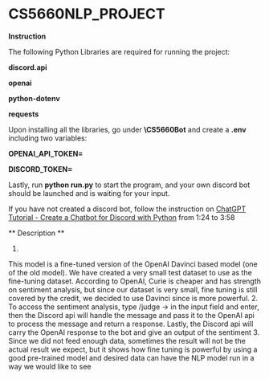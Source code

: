 # CS5660NLP_PROJECT

**Instruction**

The following Python Libraries are required for running the project:

**discord.api**

**openai**

**python-dotenv**

**requests**

Upon installing all the libraries, go under **\CS5660Bot** and create a **.env** including two variables:

**OPENAI_API_TOKEN=**

**DISCORD_TOKEN=**

Lastly, run **python run.py** to start the program, and your own discord bot should be launched and is waiting for your input.

If you have not created a discord bot, follow the instruction on [ChatGPT Tutorial - Create a Chatbot for Discord with Python](https://www.youtube.com/watch?v=wdgVv4UP08c) from 1:24 to 3:58


** Description **

1.
This model is a fine-tuned version of the OpenAI Davinci based model (one of the old model). We have created a very small test dataset to use as the fine-tuning dataset. According to OpenAI, Curie is cheaper and has strength on sentiment analysis, but since our dataset is very small, fine tuning is still covered by the credit, we decided to use Davinci since is more powerful. 
2.
To access the sentiment analysis, type /judge <Message> -> in the input field and enter, then the Discord api will handle the message and pass it to the OpenAI api to process the message and return a response. Lastly, the Discord api will carry the OpenAI response to the bot and give an output of the sentiment 
3.
Since we did not feed enough data, sometimes the result will not be the actual result we expect, but it shows how fine tuning is powerful by using a good pre-trained model and desired data can have the NLP model run in a way we would like to see 

